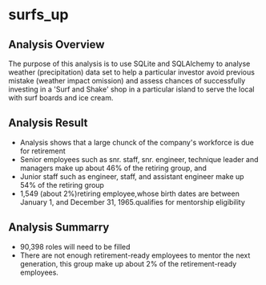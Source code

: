 # surfs_up

## Analysis Overview
The purpose of this analysis is to use SQLite and SQLAlchemy to analyse weather (precipitation) data set to help a particular investor avoid previous mistake (weather impact omission) and assess chances of successfully investing in a 'Surf and Shake' shop in a particular island to serve the local with surf boards and ice cream.  

## Analysis Result
* Analysis shows that a large chunck of the company's workforce is due for retirement
* Senior employees such as snr. staff, snr. engineer, technique leader and managers make up about 46% of the retiring group, and
* Junior staff such as engineer, staff, and assistant engineer make up 54% of the retiring group
* 1,549 (about 2%)retiring employee,whose birth dates are between January 1, and December 31, 1965.qualifies for mentorship eligibility

## Analysis Summarry
* 90,398 roles will need to be filled
* There are not enough retirement-ready employees to mentor the next generation, this group make up about 2% of the retirement-ready employees.
